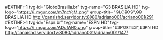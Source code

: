 #EXTINF:-1 tvg-id="GloboBrasilia.br" tvg-name="GB BRASILIA HD" tvg-logo="https://i.imgur.com/m7ncYgM.png" group-title="GLOBOS",GB BRASILIA HD
http://canaishd.servidor.tv:8080/adriano001/adriano001/291
#EXTINF:-1 tvg-id="Espn.br" tvg-name="ESPN HD" tvg-logo="https://i.imgur.com/ADufAN0.png" group-title="ESPORTES",ESPN HD
http://canaishd.servidor.tv:8080/adriano001/adriano001/1477
